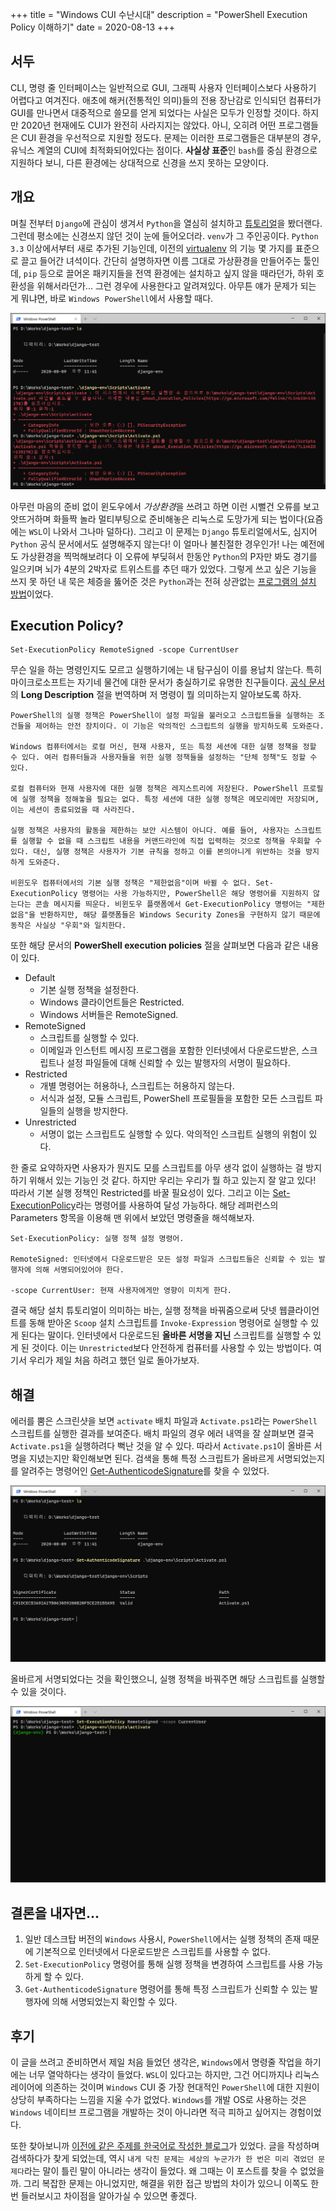 +++
title = "Windows CUI 수난시대"
description = "PowerShell Execution Policy 이해하기"
date = 2020-08-13
+++

## 서두
CLI, 명령 줄 인터페이스는 일반적으로 GUI, 그래픽 사용자 인터페이스보다 사용하기 어렵다고 여겨진다. 애초에 해커(전통적인 의미)들의 전용 장난감로 인식되던 컴퓨터가 GUI를 만나면서 대중적으로 쓸모를 얻게 되었다는 사실은 모두가 인정할 것이다. 하지만 2020년 현재에도 CUI가 완전히 사라지지는 않았다. 아니, 오히려 어떤 프로그램들은 CUI 환경을 우선적으로 지원할 정도다. 문제는 이러한 프로그램들은 대부분의 경우, 유닉스 계열의 CUI에 최적화되어있다는 점이다. **사실상 표준**인 `bash`를 중심 환경으로 지원하다 보니, 다른 환경에는 상대적으로 신경을 쓰지 못하는 모양이다.

## 개요
며칠 전부터 `Django`에 관심이 생겨서 `Python`을 열심히 설치하고 [튜토리얼](https://docs.djangoproject.com/en/3.1/topics/install/#installing-an-official-release-with-pip)을 봤더랜다. 그런데 평소에는 신경쓰지 않던 것이 눈에 들어오더라. `venv`가 그 주인공이다. `Python 3.3` 이상에서부터 새로 추가된 기능인데, 이전의 [virtualenv](https://virtualenv.pypa.io/en/latest/) 의 기능 몇 가지를 표준으로 끌고 들어간 녀석이다. 간단히 설명하자면 이름 그대로 가상환경을 만들어주는 툴인데,  `pip` 등으로 끌어온 패키지들을 전역 환경에는 설치하고 싶지 않을 때라던가, 하위 호환성을 위해서라던가... 그런 경우에 사용한다고 알려져있다. 아무튼 얘가 문제가 되는 게 뭐냐면, 바로 `Windows PowerShell`에서 사용할 때다.

![venv activate error](exec-policy-error.png)

아무런 마음의 준비 없이 윈도우에서 *가상환경*을 쓰려고 하면 이런 시뻘건 오류를 보고 앗뜨거하며 화들짝 놀라 멀티부팅으로 준비해놓은 리눅스로 도망가게 되는 법이다(요즘에는 `WSL`이 나와서 그나마 덜하다). 그리고 이 문제는 `Django` 튜토리얼에서도, 심지어 `Python` 공식 문서에서도 설명해주지 않는다! 이 얼마나 불친절한 경우인가! 나는 예전에도 가상환경을 찍먹해보려다 이 오류에 부딪혀서 한동안 `Python`의 P자만 봐도 경기를 일으키며 뇌가 4분의 2박자로 트위스트를 추던 때가 있었다. 그렇게 쓰고 싶은 기능을 쓰지 못 하던 내 묵은 체증을 뚫어준 것은 `Python`과는 전혀 상관없는 [프로그램의 설치 방법](https://scoop.sh/)이었다.

## Execution Policy?
```
Set-ExecutionPolicy RemoteSigned -scope CurrentUser
```
무슨 일을 하는 명령인지도 모르고 실행하기에는 내 탐구심이 이를 용납치 않는다. 특히 마이크로소프트는 자기네 물건에 대한 문서가 충실하기로 유명한 친구들이다. [공식 문서](https://docs.microsoft.com/en-us/powershell/module/microsoft.powershell.core/about/about_execution_policies?view=powershell-7)의 **Long Description** 절을 번역하며 저 명령이 뭘 의미하는지 알아보도록 하자.

```
PowerShell의 실행 정책은 PowerShell이 설정 파일을 불러오고 스크립트들을 실행하는 조건들을 제어하는 안전 장치이다. 이 기능은 악의적인 스크립트의 실행을 방지하도록 도와준다.

Windows 컴퓨터에서는 로컬 머신, 현재 사용자, 또는 특정 세션에 대한 실행 정책을 정할 수 있다. 여러 컴퓨터들과 사용자들을 위한 실행 정책들을 설정하는 "단체 정책"도 정할 수 있다.

로컬 컴퓨터와 현재 사용자에 대한 실행 정책은 레지스트리에 저장된다. PowerShell 프로필에 실행 정책을 정해놓을 필요는 없다. 특정 세션에 대한 실행 정책은 메모리에만 저장되며, 이는 세션이 종료되었을 때 사라진다.

실행 정책은 사용자의 활동을 제한하는 보안 시스템이 아니다. 예를 들어, 사용자는 스크립트를 실행할 수 없을 때 스크립트 내용을 커맨드라인에 직접 입력하는 것으로 정책을 우회할 수 있다. 대신, 실행 정책은 사용자가 기본 규칙을 정하고 이를 본의아니게 위반하는 것을 방지하게 도와준다.

비윈도우 컴퓨터에서의 기본 실행 정책은 "제한없음"이며 바뀔 수 없다. Set-ExecutionPolicy 명령어는 사용 가능하지만, PowerShell은 해당 명령어를 지원하지 않는다는 콘솔 메시지를 띄운다. 비윈도우 플랫폼에서 Get-ExecutionPolicy 명령어는 "제한없음"을 반환하지만, 해당 플랫폼들은 Windows Security Zones을 구현하지 않기 때문에 동작은 사실상 "우회"와 일치한다.
```
또한 해당 문서의 **PowerShell execution policies** 절을 살펴보면 다음과 같은 내용이 있다.

- Default
    - 기본 실행 정책을 설정한다.
    - Windows 클라이언트들은 Restricted.
    - Windows 서버들은 RemoteSigned.
- RemoteSigned
    - 스크립트를 실행할 수 있다.
    - 이메일과 인스턴트 메시징 프로그램을 포함한 인터넷에서 다운로드받은, 스크립트나 설정 파일들에 대해 신뢰할 수 있는 발행자의 서명이 필요하다.
- Restricted
    - 개별 명령어는 허용하나, 스크립트는 허용하지 않는다.
    - 서식과 설정, 모듈 스크립트, PowerShell 프로필들을 포함한 모든 스크립트 파일들의 실행을 방지한다.
- Unrestricted
    - 서명이 없는 스크립트도 실행할 수 있다. 악의적인 스크립트 실행의 위험이 있다.

한 줄로 요약하자면 사용자가 뭔지도 모를 스크립트를 아무 생각 없이 실행하는 걸 방지하기 위해서 있는 기능인 것 같다. 하지만 우리는 우리가 뭘 하고 있는지 잘 알고 있다! 따라서 기본 실행 정책인 Restricted를 바꿀 필요성이 있다. 그리고 이는 [Set-ExecutionPolicy](https://docs.microsoft.com/en-us/powershell/module/microsoft.powershell.security/set-executionpolicy?view=powershell-7)라는 명령어를 사용하여 달성 가능하다. 해당 레퍼런스의 Parameters 항목을 이용해 맨 위에서 보았던 명령줄을 해석해보자.
```
Set-ExecutionPolicy: 실행 정책 설정 명령어.

RemoteSigned: 인터넷에서 다운로드받은 모든 설정 파일과 스크립트들은 신뢰할 수 있는 발행자에 의해 서명되어있어야 한다.

-scope CurrentUser: 현재 사용자에게만 영향이 미치게 한다.
```
결국 해당 설치 튜토리얼이 의미하는 바는, 실행 정책을 바꿔줌으로써 닷넷 웹클라이언트를 동해 받아온 `Scoop` 설치 스크립트를 `Invoke-Expression` 명령어로 실행할 수 있게 된다는 말이다. 인터넷에서 다운로드된 **올바른 서명을 지닌** 스크립트를 실행할 수 있게 된 것이다. 이는 `Unrestricted`보다 안전하게 컴퓨터를 사용할 수 있는 방법이다. 여기서 우리가 제일 처음 하려고 했던 일로 돌아가보자.

## 해결
에러를 뿜은 스크린샷을 보면 `activate` 배치 파일과 `Activate.ps1`라는 `PowerShell` 스크립트를 실행한 결과를 보여준다. 배치 파일의 경우 에러 내역을 잘 살펴보면 결국 `Activate.ps1`을 실행하려다 뻑난 것을 알 수 있다. 따라서 `Activate.ps1`이 올바른 서명을 지녔는지만 확인해보면 된다. 검색을 통해 특정 스크립트가 올바르게 서명되었는지를 알려주는 명령어인 [Get-AuthenticodeSignature](https://docs.microsoft.com/en-us/powershell/module/microsoft.powershell.security/get-authenticodesignature?view=powershell-7)를 찾을 수 있었다.

![Get-AuthenticodeSignature result](get-auth-code-sign.png)

올바르게 서명되었다는 것을 확인했으니, 실행 정책을 바꿔주면 해당 스크립트를 실행할 수 있을 것이다.

![venv activate success](exec-policy-success.png)

## 결론을 내자면...
1. 일반 데스크탑 버전의 `Windows` 사용시, `PowerShell`에서는 실행 정책의 존재 때문에 기본적으로 인터넷에서 다운로드받은 스크립트를 사용할 수 없다.
2. `Set-ExecutionPolicy` 명령어를 통해 실행 정책을 변경하여 스크립트를 사용 가능하게 할 수 있다.
3. `Get-AuthenticodeSignature` 명령어를 통해 특정 스크립트가 신뢰할 수 있는 발행자에 의해 서명되었는지 확인할 수 있다.

## 후기
이 글을 쓰려고 준비하면서 제일 처음 들었던 생각은, `Windows`에서 명령줄 작업을 하기에는 너무 열악하다는 생각이 들었다. `WSL`이 있다고는 하지만, 그건 어디까지나 리눅스 레이어에 의존하는 것이며 `Windows` CUI 중 가장 현대적인 `PowerShell`에 대한 지원이 상당히 부족하다는 느낌을 지울 수가 없었다. `Windows`를 개발 OS로 사용하는 것은 `Windows` 네이티브 프로그램을 개발하는 것이 아니라면 적극 피하고 싶어지는 경험이었다.

또한 찾아보니까 [이전에 같은 주제를 한국어로 작성한 블로그](https://ssaemo.tistory.com/248)가 있었다. 글을 작성하며 검색하다가 찾게 되었는데, 역시 `내게 닥친 문제는 세상의 누군가가 한 번은 미리 겪었던 문제다`라는 말이 틀린 말이 아니라는 생각이 들었다. 왜 그때는 이 포스트를 찾을 수 없었을까. 그리 복잡한 문제는 아니었지만, 해결을 위한 접근 방법의 차이가 있으니 이쪽도 한 번 들러보시고 차이점을 알아가실 수 있으면 좋겠다.